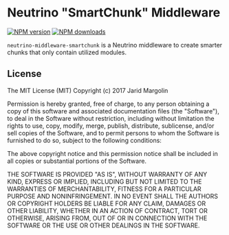 # Neutrino "SmartChunk" Middleware
[![NPM version][npm-image]][npm-url] [![NPM downloads][npm-downloads]][npm-url]

`neutrino-middleware-smartchunk` is a Neutrino middleware to create smarter chunks that only contain utilized modules.

[npm-image]: https://img.shields.io/npm/v/neutrino-middleware-smartchunk.svg
[npm-downloads]: https://img.shields.io/npm/dt/neutrino-middleware-smartchunk.svg
[npm-url]: https://npmjs.org/package/neutrino-middleware-smartchunk

## License

The MIT License (MIT) Copyright (c) 2017 Jarid Margolin

Permission is hereby granted, free of charge, to any person obtaining a copy of this software and associated documentation files (the "Software"), to deal in the Software without restriction, including without limitation the rights to use, copy, modify, merge, publish, distribute, sublicense, and/or sell copies of the Software, and to permit persons to whom the Software is furnished to do so, subject to the following conditions:

The above copyright notice and this permission notice shall be included in all copies or substantial portions of the Software.

THE SOFTWARE IS PROVIDED "AS IS", WITHOUT WARRANTY OF ANY KIND, EXPRESS OR IMPLIED, INCLUDING BUT NOT LIMITED TO THE WARRANTIES OF MERCHANTABILITY, FITNESS FOR A PARTICULAR PURPOSE AND NONINFRINGEMENT. IN NO EVENT SHALL THE AUTHORS OR COPYRIGHT HOLDERS BE LIABLE FOR ANY CLAIM, DAMAGES OR OTHER LIABILITY, WHETHER IN AN ACTION OF CONTRACT, TORT OR OTHERWISE, ARISING FROM, OUT OF OR IN CONNECTION WITH THE SOFTWARE OR THE USE OR OTHER DEALINGS IN THE SOFTWARE.
